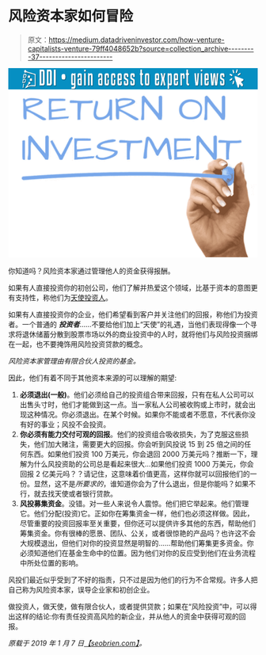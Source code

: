 # 风险资本家如何冒险

> 原文：<https://medium.datadriveninvestor.com/how-venture-capitalists-venture-79ff4048652b?source=collection_archive---------37----------------------->

[![](img/44af4150e2365951b40fb6a13323bf49.png)](http://www.track.datadriveninvestor.com/1B9E)![](img/fcd0c54a1d6f8d9a62106738acbf7c48.png)

你知道吗？风险资本家通过管理他人的资金获得报酬。

如果有人直接投资你的初创公司，他们了解并热爱这个领域，比基于资本的意图更有支持性，称他们为[天使投资人](https://seobrien.com/on-the-challenges-facing-an-angel-investor)。

如果有人直接投资你的企业，他们希望看到客户并关注他们的回报，称他们为投资者。一个普通的 ***投资者***……不要给他们加上“天使”的礼遇，当他们表现得像一个寻求将退休储蓄分散到股票市场以外的商业投资中的人时，就将他们与风险投资捆绑在一起，也不要掩饰用风险投资贷款的概念。

*风险资本家管理由有限合伙人投资的基金。*

因此，他们有着不同于其他资本来源的可以理解的期望:

1.  **必须退出(一般)**。他们必须给自己的投资组合带来回报，只有在私人公司可以出售头寸时，他们才能做到这一点。当一家私人公司被收购或上市时，就会出现这种情况。你必须退出。在某个时候。如果你不能或者不愿意，不代表你没有好的事业；风投不会投资。
2.  **你必须有能力交付可观的回报**。他们的投资组合吸收损失，为了克服这些损失，他们加大赌注，需要更大的回报。你会听到风投说 15 到 25 倍之间的任何东西。如果他们投资 100 万美元，你会退回 2000 万美元吗？推断一下，理解为什么风投资助的公司总是看起来很大…如果他们投资 1000 万美元，你会回报 2 亿美元吗？？请记住，这意味着价值更高，这样你就可以回报他们的一份。显然，这不是*所要求的*，谁知道你会为了什么退出，但是你能吗？如果不行，就去找天使或者银行贷款。
3.  **风投募集资金**。没错。对一些人来说令人震惊。他们把它举起来。他们管理它。他们分配(投资)它。正如你在筹集资金一样，他们也必须这样做。因此，尽管重要的投资回报率至关重要，但你还可以提供许多其他的东西，帮助他们筹集资金。你有很棒的愿景、团队、公关，或者很惊艳的产品吗？也许这不会大规模退出，但他们对你的投资显然是明智的……帮助他们筹集更多资金。你必须知道他们在基金生命中的位置。因为他们对你的反应受到他们在业务流程中所处位置的影响。

风投们最近似乎受到了不好的指责，只不过是因为他们的行为不合常规。许多人把自己称为风险资本家，误导企业家和初创企业。

做投资人，做天使，做有限合伙人，或者提供贷款；如果在“风险投资”中，可以得出这样的结论:你有责任投资高风险的新企业，并从他人的资金中获得可观的回报。

*原载于 2019 年 1 月 7 日*[*【seobrien.com】*](http://seobrien.com/how-venture-capitalists-venture)*。*
